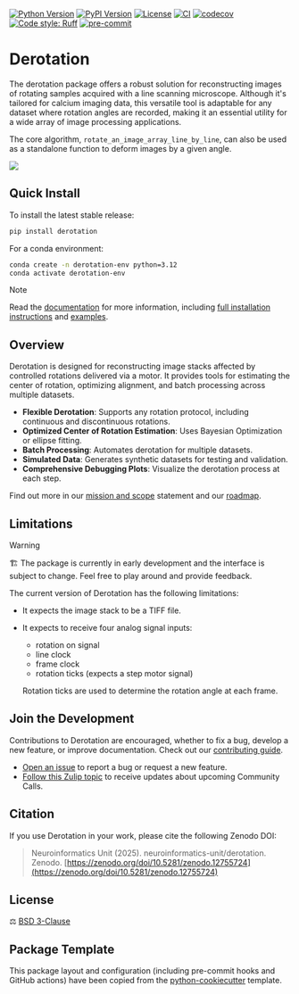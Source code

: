 [![Python Version](https://img.shields.io/pypi/pyversions/derotation.svg)](https://pypi.org/project/derotation)
[![PyPI Version](https://img.shields.io/pypi/v/derotation.svg)](https://pypi.org/project/derotation)
[![License](https://img.shields.io/badge/License-BSD_3--Clause-orange.svg)](https://opensource.org/licenses/BSD-3-Clause)
[![CI](https://img.shields.io/github/actions/workflow/status/neuroinformatics-unit/derotation/test_and_deploy.yml?label=CI)](https://github.com/neuroinformatics-unit/derotation/actions)
[![codecov](https://codecov.io/gh/neuroinformatics-unit/derotation/branch/main/graph/badge.svg?token=P8CCH3TI8K)](https://codecov.io/gh/neuroinformatics-unit/derotation)
[![Code style: Ruff](https://img.shields.io/endpoint?url=https://raw.githubusercontent.com/astral-sh/ruff/main/assets/badge/format.json)](https://github.com/astral-sh/ruff)
[![pre-commit](https://img.shields.io/badge/pre--commit-enabled-brightgreen?logo=pre-commit&logoColor=white)](https://github.com/pre-commit/pre-commit)

# Derotation

The derotation package offers a robust solution for reconstructing images of rotating samples acquired with a line scanning microscope. Although it's tailored for calcium imaging data, this versatile tool is adaptable for any dataset where rotation angles are recorded, making it an essential utility for a wide array of image processing applications.

The core algorithm, `rotate_an_image_array_line_by_line`, can also be used as a standalone function to deform images by a given angle.

![](docs/source/_static/derotation_overview.png)

## Quick Install

To install the latest stable release:
```bash
pip install derotation
```

For a conda environment:
```bash
conda create -n derotation-env python=3.12
conda activate derotation-env
```

> [!Note]
> Read the [documentation](https://derotation.neuroinformatics.dev) for more information, including [full installation instructions](https://derotation.neuroinformatics.dev/user_guide/installation.html) and [examples](https://derotation.neuroinformatics.dev/examples/index.html).

## Overview

Derotation is designed for reconstructing image stacks affected by controlled rotations delivered via a motor. It provides tools for estimating the center of rotation, optimizing alignment, and batch processing across multiple datasets. 

- **Flexible Derotation**: Supports any rotation protocol, including continuous and discontinuous rotations.
- **Optimized Center of Rotation Estimation**: Uses Bayesian Optimization or ellipse fitting.
- **Batch Processing**: Automates derotation for multiple datasets.
- **Simulated Data**: Generates synthetic datasets for testing and validation.
- **Comprehensive Debugging Plots**: Visualize the derotation process at each step.

Find out more in our [mission and scope](https://derotation.neuroinformatics.dev/community/mission-scope.html) statement and our [roadmap](https://derotation.neuroinformatics.dev/community/roadmaps.html).

## Limitations

> [!Warning]
> 🏗️ The package is currently in early development and the interface is subject to change. Feel free to play around and provide feedback.

The current version of Derotation has the following limitations:
- It expects the image stack to be a TIFF file.
- It expects to receive four analog signal inputs: 
  - rotation on signal
  - line clock
  - frame clock
  - rotation ticks (expects a step motor signal)
  
  Rotation ticks are used to determine the rotation angle at each frame.

## Join the Development

Contributions to Derotation are encouraged, whether to fix a bug, develop a new feature, or improve documentation. Check out our [contributing guide](https://derotation.neuroinformatics.dev/community/contributing.html).

- [Open an issue](https://github.com/neuroinformatics-unit/derotation/issues) to report a bug or request a new feature.
- [Follow this Zulip topic](https://neuroinformatics.zulipchat.com/#narrow/channel/406001-Derotation/topic/Community.20Calls) to receive updates about upcoming Community Calls.

## Citation

If you use Derotation in your work, please cite the following Zenodo DOI:

> Neuroinformatics Unit (2025). neuroinformatics-unit/derotation. Zenodo. [https://zenodo.org/doi/10.5281/zenodo.12755724](https://zenodo.org/doi/10.5281/zenodo.12755724)

## License
⚖️ [BSD 3-Clause](./LICENSE)

## Package Template
This package layout and configuration (including pre-commit hooks and GitHub actions) have been copied from the [python-cookiecutter](https://github.com/neuroinformatics-unit/python-cookiecutter) template.

